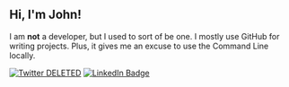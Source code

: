 ## Hi, I'm John!

I am **not** a developer, but I used to sort of be one. I mostly use GitHub for writing projects. Plus, it gives me an excuse to use the Command Line locally.

[![Twitter DELETED](https://img.shields.io/badge/Twitter-DELETED-critical?style=flat&logo=twitter&logoColor=white)](#)
[![LinkedIn Badge](https://img.shields.io/badge/LinkedIn-Profile-informational?style=flat&logo=linkedin&logoColor=white&color=0D76A8)](https://www.linkedin.com/in/johnragozzine/)
